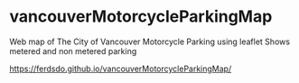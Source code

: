 # vancouverMotorcycleParkingMap
Web map of The City of Vancouver Motorcycle Parking using leaflet
Shows metered and non metered parking

https://ferdsdo.github.io/vancouverMotorcycleParkingMap/
